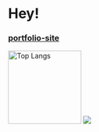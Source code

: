 # Hey!
<h3><a href="https://kamaaki.github.io/portfolio">portfolio-site</a></h3>
 
<img alt="Top Langs" height="150px" src="https://github-readme-stats.vercel.app/api/top-langs/?username=kamaaki&layout=compact&show_icons=true&theme=vue-dark" />

<img src="https://skillicons.dev/icons?i=html,css,sass,js,ts,vue,react,python" />
